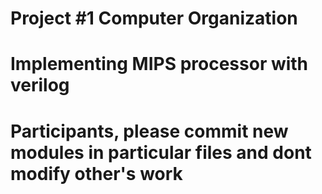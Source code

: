 # Project #1 Computer Organization 
# Implementing MIPS processor with verilog
# Participants, please commit new modules in particular files and dont modify other's work
